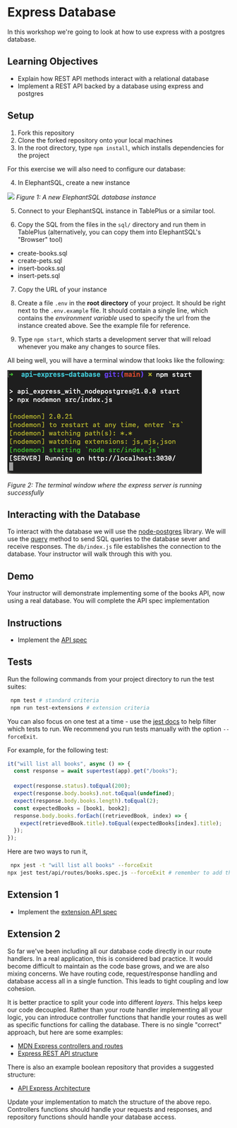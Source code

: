 # Express Database

In this workshop we're going to look at how to use express with a postgres database.

## Learning Objectives

- Explain how REST API methods interact with a relational database
- Implement a REST API backed by a database using express and postgres

## Setup

1. Fork this repository
2. Clone the forked repository onto your local machines
3. In the root directory, type `npm install`, which installs dependencies for the project

For this exercise we will also need to configure our database:

4. In ElephantSQL, create a new instance

![](images/elephaphantSQLInstance.png)
_Figure 1: A new ElephantSQL database instance_

5. Connect to your ElephantSQL instance in TablePlus or a similar tool.

6. Copy the SQL from the files in the `sql/` directory and run them in TablePlus (alternatively, you can copy them into ElephantSQL's "Browser" tool)

- create-books.sql
- create-pets.sql
- insert-books.sql
- insert-pets.sql

7. Copy the URL of your instance

8. Create a file `.env` in the **root directory** of your project. It should be right next to the `.env.example` file. It should contain a single line, which contains the _environment variable_ used to specify the url from the instance created above. See the example file for reference.

9. Type `npm start`, which starts a development server that will reload whenever you make any changes to source files.

All being well, you will have a terminal window that looks like the following:

![](images/terminal.png)

_Figure 2: The terminal window where the express server is running successfully_

## Interacting with the Database

To interact with the database we will use the [node-postgres](https://node-postgres.com/) library. We will use the [query](https://node-postgres.com/features/queries) method to send SQL queries to the database sever and receive responses. The `db/index.js` file establishes the connection to the database. Your instructor will walk through this with you.

## Demo

Your instructor will demonstrate implementing some of the books API, now using a real database. You will complete the API spec implementation

## Instructions

- Implement the [API spec](https://boolean-uk.github.io/api-express-database/standard)

## Tests

Run the following commands from your project directory to run the test suites:

```sh
 npm test # standard criteria
 npm run test-extensions # extension criteria
```

You can also focus on one test at a time - use the [jest docs](https://jestjs.io/docs/cli) to help filter which tests to run. We recommend you run tests manually with the option `--forceExit`.

For example, for the following test:

```js
it("will list all books", async () => {
  const response = await supertest(app).get("/books");

  expect(response.status).toEqual(200);
  expect(response.body.books).not.toEqual(undefined);
  expect(response.body.books.length).toEqual(2);
  const expectedBooks = [book1, book2];
  response.body.books.forEach((retrievedBook, index) => {
    expect(retrievedBook.title).toEqual(expectedBooks[index].title);
  });
});
```

Here are two ways to run it,

```sh
 npx jest -t "will list all books" --forceExit
npx jest test/api/routes/books.spec.js --forceExit # remember to add the 'f' before it()
```

## Extension 1

- Implement the [extension API spec](https://boolean-uk.github.io/api-express-database/extension)

## Extension 2

So far we've been including all our database code directly in our route handlers. In a real application, this is considered bad practice. It would become difficult to maintain as the code base grows, and we are also mixing concerns. We have routing code, request/response handling and database access all in a single function. This leads to tight coupling and low cohesion.

It is better practice to split your code into different _layers_. This helps keep our code decoupled. Rather than your route handler implementing all your logic, you can introduce controller functions that handle your routes as well as specific functions for calling the database. There is no single "correct" approach, but here are some examples:

- [MDN Express controllers and routes](https://developer.mozilla.org/en-US/docs/Learn/Server-side/Express_Nodejs/routes)
- [Express REST API structure](https://www.coreycleary.me/project-structure-for-an-express-rest-api-when-there-is-no-standard-way)

There is also an example boolean repository that provides a suggested structure:

- [API Express Architecture](https://github.com/boolean-uk/api-express-architecture-example)

Update your implementation to match the structure of the above repo. Controllers functions should handle your requests and responses, and repository functions should handle your database access.
